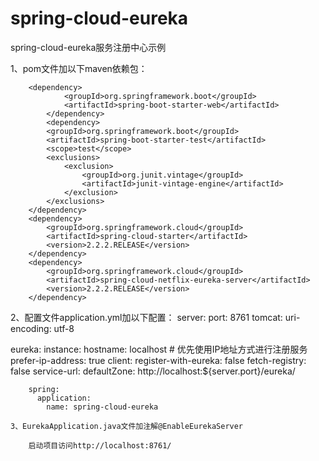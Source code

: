 # spring-cloud-eureka
spring-cloud-eureka服务注册中心示例

1、pom文件加以下maven依赖包：
<dependencies>

        <dependency>
                <groupId>org.springframework.boot</groupId>
                <artifactId>spring-boot-starter-web</artifactId>
            </dependency>
            <dependency>
            <groupId>org.springframework.boot</groupId>
            <artifactId>spring-boot-starter-test</artifactId>
            <scope>test</scope>
            <exclusions>
                <exclusion>
                    <groupId>org.junit.vintage</groupId>
                    <artifactId>junit-vintage-engine</artifactId>
                </exclusion>
            </exclusions>
        </dependency>
        <dependency>
            <groupId>org.springframework.cloud</groupId>
            <artifactId>spring-cloud-starter</artifactId>
            <version>2.2.2.RELEASE</version>
        </dependency>
        <dependency>
            <groupId>org.springframework.cloud</groupId>
            <artifactId>spring-cloud-netflix-eureka-server</artifactId>
            <version>2.2.2.RELEASE</version>
        </dependency>
 </dependencies>
 
2、配置文件application.yml加以下配置：
server:
  port: 8761
  tomcat:
    uri-encoding: utf-8

eureka:
  instance:
    hostname: localhost
    # 优先使用IP地址方式进行注册服务
    prefer-ip-address: true
  client:
    register-with-eureka: false
    fetch-registry: false
    service-url:
      defaultZone: http://localhost:${server.port}/eureka/

        spring:
          application:
            name: spring-cloud-eureka
	
	3、EurekaApplication.java文件加注解@EnableEurekaServer

        启动项目访问http://localhost:8761/

